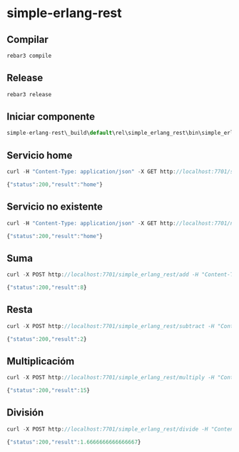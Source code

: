 # simple-erlang-rest

## Compilar

```javascript
rebar3 compile
```

## Release

```javascript
rebar3 release
```

## Iniciar componente

```javascript
simple-erlang-rest\_build\default\rel\simple_erlang_rest\bin\simple_erlang_rest console
```

## Servicio home

```javascript
curl -H "Content-Type: application/json" -X GET http://localhost:7701/simple_erlang_rest
```

```javascript
{"status":200,"result":"home"}
```

## Servicio no existente

```javascript
curl -H "Content-Type: application/json" -X GET http://localhost:7701/not_found
```

```javascript
{"status":200,"result":"home"}
```

## Suma

```javascript
curl -X POST http://localhost:7701/simple_erlang_rest/add -H "Content-Type:application/json" -d "{'left':5,'right':3}"
```

```javascript
{"status":200,"result":8}
```

## Resta

```javascript
curl -X POST http://localhost:7701/simple_erlang_rest/subtract -H "Content-Type:application/json" -d "{'left':5,'right':3}"
```

```javascript
{"status":200,"result":2}
```

## Multiplicacióm

```javascript
curl -X POST http://localhost:7701/simple_erlang_rest/multiply -H "Content-Type:application/json" -d "{'left':5,'right':3}"
```

```javascript
{"status":200,"result":15}
```

## División

```javascript
curl -X POST http://localhost:7701/simple_erlang_rest/divide -H "Content-Type:application/json" -d "{'left':5,'right':3}"
```

```javascript
{"status":200,"result":1.6666666666666667}
```
